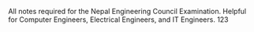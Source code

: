 All notes required for the Nepal Engineering Council Examination.
Helpful for Computer Engineers, Electrical Engineers, and IT Engineers.
123
